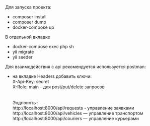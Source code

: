 Для запуска проекта:
- composer install
- composer dump
- docker-compose up

В отдельной вкладке
- docker-compose exec php sh
- yii migrate
- yii seeder

Для взаимодействия с api рекомендуется используется postman:
- на вкладке Headers добавить ключи: <br>
      X-Api-Key: secret <br>
      X-Role: main - для post/put/delete запросов <br>
<br> <br>
  Эндпоинты: <br>
  http://localhost:8000/api/requests - управление заявками <br>
  http://localhost:8000/api/vehicles — управление транспортом <br>
  http://localhost:8000/api/couriers — управление курьерами <br>
